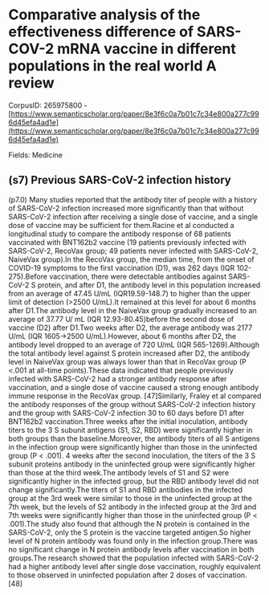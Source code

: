 # Comparative analysis of the effectiveness difference of SARS-COV-2 mRNA vaccine in different populations in the real world A review

CorpusID: 265975800 - [https://www.semanticscholar.org/paper/8e3f6c0a7b01c7c34e800a277c996d45efa4ad1e](https://www.semanticscholar.org/paper/8e3f6c0a7b01c7c34e800a277c996d45efa4ad1e)

Fields: Medicine

## (s7) Previous SARS-CoV-2 infection history
(p7.0) Many studies reported that the antibody titer of people with a history of SARS-CoV-2 infection increased more significantly than that without SARS-CoV-2 infection after receiving a single dose of vaccine, and a single dose of vaccine may be sufficient for them.Racine et al conducted a longitudinal study to compare the antibody response of 68 patients vaccinated with BNT162b2 vaccine (19 patients previously infected with SARS-CoV-2, RecoVax group; 49 patients never infected with SARS-CoV-2, NaiveVax group).In the RecoVax group, the median time, from the onset of COVID-19 symptoms to the first vaccination (D1), was 262 days (IQR 102-275).Before vaccination, there were detectable antibodies against SARS-CoV-2 S protein, and after D1, the antibody level in this population increased from an average of 47.45 U/mL (IQR19.59-148.7) to higher than the upper limit of detection (>2500 U/mL).It remained at this level for about 6 months after D1.The antibody level in the NaiveVax group gradually increased to an average of 37.77 U/ mL (IQR 12.93-80.45)before the second dose of vaccine (D2) after D1.Two weeks after D2, the average antibody was 2177 U/mL (IQR 1605->2500 U/mL).However, about 6 months after D2, the antibody level dropped to an average of 720 U/mL (IQR 565-1269).Although the total antibody level against S protein increased after D2, the antibody level in NaiveVax group was always lower than that in RecoVax group (P <.001 at all-time points).These data indicated that people previously infected with SARS-CoV-2 had a stronger antibody response after vaccination, and a single dose of vaccine caused a strong enough antibody immune response in the RecoVax group. [47]Similarly, Fraley et al compared the antibody responses of the group without SARS-CoV-2 infection history and the group with SARS-CoV-2 infection 30 to 60 days before D1 after BNT162b2 vaccination.Three weeks after the initial inoculation, antibody titers to the 3 S subunit antigens (S1, S2, RBD) were significantly higher in both groups than the baseline.Moreover, the antibody titers of all S antigens in the infection group were significantly higher than those in the uninfected group (P < .001). 4 weeks after the second inoculation, the titers of the 3 S subunit proteins antibody in the uninfected group were significantly higher than those at the third week.The antibody levels of S1 and S2 were significantly higher in the infected group, but the RBD antibody level did not change significantly.The titers of S1 and RBD antibodies in the infected group at the 3rd week were similar to those in the uninfected group at the 7th week, but the levels of S2 antibody in the infected group at the 3rd and 7th weeks were significantly higher than those in the uninfected group (P < .001).The study also found that although the N protein is contained in the SARS-CoV-2, only the S protein is the vaccine targeted antigen.So higher level of N protein antibody was found only in the infection group.There was no significant change in N protein antibody levels after vaccination in both groups.The research showed that the population infected with SARS-CoV-2 had a higher antibody level after single dose vaccination, roughly equivalent to those observed in uninfected population after 2 doses of vaccination. [48]
